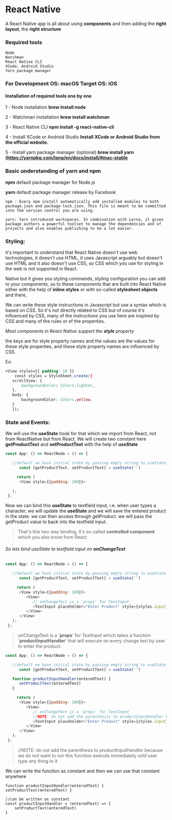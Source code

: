 # React Native
   A React Native app is all about using **components** and then adding the **right layout**, the **right structure**


### Required tools
    Node
    Watchman
    React Native CLI
    XCode, Android Studio
    Yarn package manager


### For Development OS: **macOS**     Target OS: **iOS**

#### Installation of required tools one by one
1 - Node installation
        **brew install node**
    
2 - Watchman installation
        **brew install watchman**

3 - React Native CLI
        **npm install -g react-native-cli**

4 - Install XCode or Android Studio
        **Install XCode or Android Studio from the official website.**

5 - Install yarn package manager  (optional)
        **brew install yarn (https://yarnpkg.com/lang/en/docs/install/#mac-stable**
        
### Basic understanding of yarn and npm

   **npm** default package manager for Node.js
   
   **yarn** default package manager release by Facebook

    npm : Every npm install automatically add installed modules to both package.json and package-lock.json. This file is meant to be committed into the version control you are using.

    yarn: Yarn introduced workspaces. In combination with Lerna, it gives package authors a powerful toolset to manage the dependencies and of projects and also enables publishing to be a lot easier.



### Styling:

it's important to understand that React Native doesn't use web technologies, it doesn't use HTML, it uses Javascript arguably but doesn't use HTML and it also doesn't use CSS, so CSS which you use for styling in the web is not supported in React.

Native but it gives you styling commands, styling configuration you can add to your components, so to these components that are built into React Native either with the help of **inline styles** or with so-called **stylesheet objects** and there, 

We can write these style instructions in Javascript but use a syntax which is based on CSS. 
So it's not directly related to CSS but of course it's influenced by CSS, many of the instructions you use here are inspired by CSS and many of the rules or of the properties.

*Most components in React Native support the **style** property*

the keys are for style property names and the values are the values for these style properties, and these style property names are influenced by CSS.

Ex:
 ```css
<View styles={{ padding: 10 }}
     const styles = StyleSheet.create({
  	scrollView: {
    	backgroundColor: Colors.lighter,
  	},
  	body: {
    	backgroundColor: Colors.yellow,
  	}
	});
```
### State and Events:
We will use the **useState** hook for that which we import from React, not from ReactNative but from React. 
We will create two constant here **getProductText** and **setProductText** with the help of **useState**
``````javascript
const App: () => ReactNode = () => {

   //default we have initial state by passing empty string to useState as user has not entered anything
      const [getProductText, setProductText] = useState('')

     return (
      <View style={{padding: 100}}>

   );
 };
``````
Now we can bind this **useState** to textfield input, i.e. when user types a character, we will update the **useState** and we will save the entered product in the state. we can then access through getProduct. we will pass the getProduct value to back into the textfield input.

> That's this two way binding, it's so called **controlled component** which you also know from React

###### So lets bind useState to textfield input on **onChangeText**
``````javascript
const App: () => ReactNode = () => {

   //default we have initial state by passing empty string to useState as user has not entered anything
      const [getProductText, setProductText] = useState('')

     return (
      <View style={{padding: 100}}>
         <View>
            // onChangeText is a 'props' for TextInput
            <TextInput placeholder="Enter Product" style={styles.input} onChangeText={productInputHandler} value={getProductText}
         </View>
      </View>
   );
 };
``````

> onChangeText is a '**props**' for TextInput which takes a function '**productInputHandler**' that will execute on every change text by user to enter the product.

``````javascript
const App: () => ReactNode = () => {

   //default we have initial state by passing empty string to useState as user has not entered anything
      const [getProductText, setProductText] = useState('')

   function productInputHandler(enteredText) {
      setProductText(enteredText)
   }

     return (
      <View style={{padding: 100}}>
         <View>
            // onChangeText is a 'props' for TextInput
            //NOTE: do not add the parenthesis to productInputHandler because we do not want to run this function execute immediately until user type any thing to it
            <TextInput placeholder="Enter Product" style={styles.input} onChangeText={productInputHandler}
         </View>
      </View>
   );
 };
``````
> //NOTE: do not add the parenthesis to productInputHandler because we do not want to run this function execute immediately until user type any thing to it

We can write the function as constant and then we can use that constant anywhere 

    function productInputHandler(enteredText) { setProductText(enteredText) }
	
	//can be written as constant
    const productInputHandler = (enteredText) => { 
		setProductText(enteredText) 
	}


